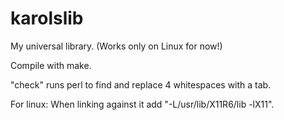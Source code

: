 # karolslib
My universal library. (Works only on Linux for now!)

Compile with make.

"check" runs perl to find and replace 4 whitespaces with a tab.

For linux: When linking against it add "-L/usr/lib/X11R6/lib -lX11".
